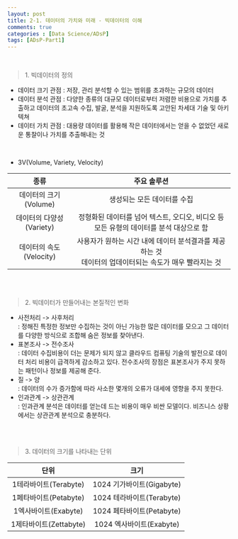 ```yaml
---
layout: post
title: 2-1. 데이터의 가치와 미래 - 빅데이터의 이해
comments: true
categories : [Data Science/ADsP]
tags: [ADsP-Part1]
---
```


<br>

> <subtitle> 1. 빅데이터의 정의 </subtitle>

* 데이터 크기 관점 : 저장, 관리 분석할 수 있는 범위를 초과하는 규모의 데이터
* 데이터 분석 관점 : 다양한 종류의 대규모 데이터로부터 저렴한 비용으로 가치를 추출하고 데이터의 초고속 수집, 발굴, 분석을 지원하도록 고안된 차세대 기술 및 아키텍쳐
* 데이터 가치 관점 : 대용량 데이터를 활용해 작은 데이터에서는 얻을 수 없었던 새로운 통찰이나 가치를 추출해내는 것

<br>

* 3V(Volume, Variety, Velocity)


|종류       |주요 솔루션                   |
|:---------:|:---------------------------:|
| 데이터의 크기(Volume)|생성되는 모든 데이터를 수집 |
| 데이터의 다양성(Variety)|정형화된 데이터를 넘어 텍스트, 오디오, 비디오 등 모든 유형의 데이터를 분석 대상으로 함 |
| 데이터의 속도(Velocity)|사용자가 원하는 시간 내에 데이터 분석결과를 제공하는 것<br>데이터의 업데이터되는 속도가 매우 빨라지는 것 |


<br><br>

> <subtitle> 2. 빅데이터가 만들어내는 본질적인 변화 </subtitle>

* 사전처리 -> 사후처리
<br>: 정해진 특정한 정보만 수집하는 것이 아닌 가능한 많은 데이터를 모으고 그 데이터를 다양한 방식으로 조합해 숨은 정보를 찾아낸다.
* 표본조사 -> 전수조사
<br>: 데이터 수집비용이 더는 문제가 되지 않고 클라우드 컴퓨팅 기술의 발전으로 데이터 처리 비용이 급격하게 감소하고 있다. 전수조사의 장점은 표본조사가 주지 못하는 패턴이나 정보를 제공해 준다.
* 질 -> 양
<br>: 데이터의 수가 증가함에 따라 사소한 몇개의 오류가 대세에 영향을 주지 못한다.
* 인과관계 -> 상관관계
<br>: 인과관계 분석은 데이터를 얻는데 드는 비용이 매우 비싼 모델이다. 비즈니스 상황에서는 상관관계 분석으로 충분하다.

<br><br>

> <subtitle> 3. 데이터의 크기를 나타내는 단위 </subtitle>


|단위       |크기                   |
|:---------:|:---------------------:|
| 1테라바이트(Terabyte)|1024 기가바이트(Gigabyte) |
| 1페타바이트(Petabyte)|1024 테라바이트(Terabyte) |
| 1엑사바이트(Exabyte)|1024 페타바이트(Petabyte)  |
| 1제타바이트(Zettabyte)|1024 엑사바이트(Exabyte)



<br><br><br><br><br>
